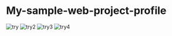 # My-sample-web-project-profile

![try](https://user-images.githubusercontent.com/52544361/61165466-7082ce00-a553-11e9-9ec8-d16fb5de6de6.png)
![try2](https://user-images.githubusercontent.com/52544361/61165467-7082ce00-a553-11e9-9604-cbc01a78070d.png)
![try3](https://user-images.githubusercontent.com/52544361/61165468-711b6480-a553-11e9-8d0a-944983df9566.png)
![try4](https://user-images.githubusercontent.com/52544361/61165469-711b6480-a553-11e9-9083-65418e884c5d.png)
